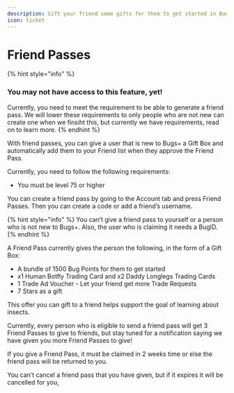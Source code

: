 ```yaml
---
description: Gift your friend some gifts for them to get started in Bugs+
icon: ticket
---
```


# Friend Passes

{% hint style="info" %}
### You may not have access to this feature, yet!

Currently, you need to meet the requirement to be able to generate a friend pass. We will lower these requirements to only people who are not new can create one when we finsiht this, but currently we have requirements, read on to learn more.
{% endhint %}

With friend passes, you can give a user that is new to Bugs+ a Gift Box and automatically add them to your Friend list when they approve the Friend Pass.

Currently, you need to follow the following requirements:

* You must be level 75 or higher

You can create a friend pass by going to the Account tab and press Friend Passes. Then you can create a code or add a friend’s username.

{% hint style="info" %}
You can’t give a friend pass to yourself or a person who is not new to Bugs+. Also, the user who is claiming it needs a BugID.
{% endhint %}

A Friend Pass currently gives the person the following, in the form of a Gift Box:

* A bundle of 1500 Bug Points for them to get started
* x1 Human Botfly Trading Card and x2 Daddy Longlegs Trading Cards
* 1 Trade Ad Voucher - Let your friend get more Trade Requests
* 7 Stars as a gift

This offer you can gift to a friend helps support the goal of learning about insects.

Currently, every person who is eligible to send a friend pass will get 3 Friend Passes to give to friends, but stay tuned for a notification saying we have given you more Friend Passes to give!

If you give a Friend Pass, it must be claimed in 2 weeks time or else the friend pass will be returned to you.

You can’t cancel a friend pass that you have given, but if it expires it will be cancelled for you,
